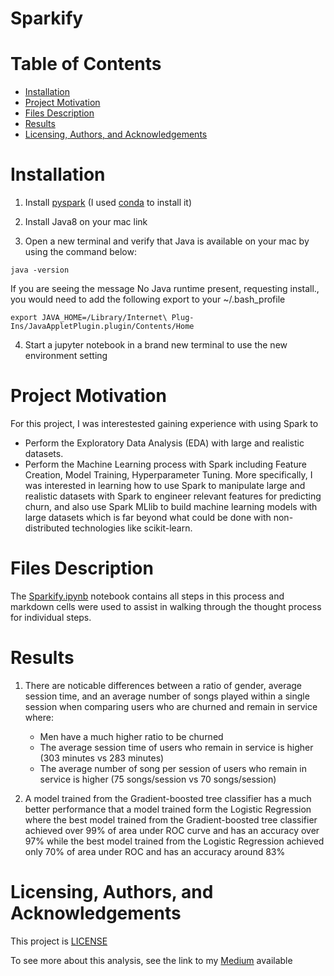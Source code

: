 # Sparkify

# Table of Contents
* [Installation](docs/Installation.md)
* [Project Motivation](docs/Project_Motivation.md)
* [Files Description](docs/Files_Description.md)
* [Results](docs/Results.md)
* [Licensing, Authors, and Acknowledgements](docs/Licensing,_Authors,_and_Acknowledgements.md)
# Installation
1. Install [pyspark](./http://spark.apache.org/downloads.html../) (I used [conda](./https://anaconda.org/conda-forge/pyspark../) to install it)

2. Install Java8 on your mac link

3. Open a new terminal and verify that Java is available on your mac by using the command below:
```
java -version
```
If you are seeing the message No Java runtime present, requesting install., you would need to add the following export to your ~/.bash_profile
```
export JAVA_HOME=/Library/Internet\ Plug-Ins/JavaAppletPlugin.plugin/Contents/Home
```
4. Start a jupyter notebook in a brand new terminal to use the new environment setting
# Project Motivation
For this project, I was interestested gaining experience with using Spark to

* Perform the Exploratory Data Analysis (EDA) with large and realistic datasets.
* Perform the Machine Learning process with Spark including Feature Creation, Model Training, Hyperparameter Tuning.
More specifically, I was interested in learning how to use Spark to manipulate large and realistic datasets with Spark to engineer relevant features for predicting churn, and also use Spark MLlib to build machine learning models with large datasets which is far beyond what could be done with non-distributed technologies like scikit-learn.
# Files Description
The [Sparkify.ipynb](./https://github.com/esraa-ehab/Sparkify/blob/master/Sparkify.ipynb../) notebook contains all steps in this process and markdown cells were used to assist in walking through the thought process for individual steps.
# Results
1. There are noticable differences between a ratio of gender, average session time, and an average number of songs played within a single session when comparing users who are churned and remain in service where:

   - Men have a much higher ratio to be churned
   - The average session time of users who remain in service is higher (303 minutes vs 283 minutes)
   - The average number of song per session of users who remain in service is higher (75 songs/session vs 70 songs/session)
2. A model trained from the Gradient-boosted tree classifier has a much better performance that a model trained form the Logistic Regression where the best model trained from the Gradient-boosted tree classifier achieved over 99% of area under ROC curve and has an accuracy over 97% while the best model trained from the Logistic Regression achieved only 70% of area under ROC and has an accuracy around 83%
# Licensing, Authors, and Acknowledgements
This project is [LICENSE](./https://github.com/esraa-ehab/Sparkify/blob/master/LICENSE../)

To see more about this analysis, see the link to my [Medium](./https://medium.com/@esraa.ehab37/sparkify-7fb04056c7a6../) available
